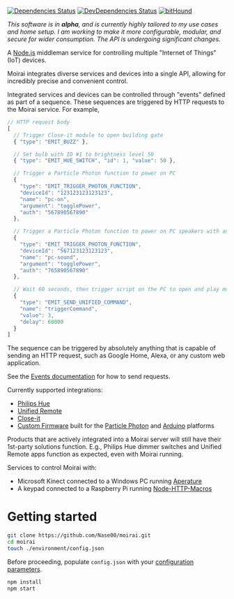 [![Dependencies Status](https://david-dm.org/nase00/moirai.svg?style=flat-square)](https://david-dm.org/nase00/moirai)
[![DevDependencies Status](https://david-dm.org/nase00/moirai/dev-status.svg?style=flat-square)](https://david-dm.org/nase00/moirai#info=devDependencies)
[![bitHound](https://img.shields.io/bithound/code/github/Nase00/moirai.svg?style=flat-square)](https://www.bithound.io/github/Nase00/moirai/master/files)

*This software is in **alpha**, and is currently highly tailored to my use cases and home setup.
I am working to make it more configurable, modular, and secure for wider consumption. The API is undergoing significant changes.*

A [Node.js](https://nodejs.org/) middleman service for controlling multiple "Internet of Things" (IoT) devices.

Moirai integrates diverse services and devices into a single API, allowing for incredibly precise and convenient control.

Integrated services and devices can be controlled through "events" defined as part of a sequence.
These sequences are triggered by HTTP requests to the Moirai service. For example,

```js
// HTTP request body
[
  // Trigger Close-it module to open building gate
  { "type": "EMIT_BUZZ" },

  // Set bulb with ID #1 to brightness level 50
  { "type": "EMIT_HUE_SWITCH", "id": 1, "value": 50 },

  // Trigger a Particle Photon function to power on PC
  {
    "type": "EMIT_TRIGGER_PHOTON_FUNCTION",
    "deviceId": "123123123123123",
    "name": "pc-on",
    "argument": "togglePower",
    "auth": "567890567890"
  },

  // Trigger a Particle Photon function to power on PC speakers with an IR transmitter
  {
    "type": "EMIT_TRIGGER_PHOTON_FUNCTION",
    "deviceId": "567123123123123",
    "name": "pc-sound",
    "argument": "togglePower",
    "auth": "765890567890"
  },

  // Wait 60 seconds, then trigger script on the PC to open and play music
  {
    "type": "EMIT_SEND_UNIFIED_COMMAND",
    "name": "triggerCommand",
    "value": 3,
    "delay": 60000
  }
]
```
The sequence can be triggered by absolutely anything that is capable of sending an HTTP request, such as Google Home, Alexa, or any custom web application.

See the [Events documentation](./docs/events.md) for how to send requests.

Currently supported integrations:

* [Philips Hue](http://www2.meethue.com/en-us/)
* [Unified Remote](https://www.unifiedremote.com/)
* [Close-it](https://github.com/Nase00/close-it)
* [Custom Firmware](./firmware) built for the [Particle Photon](particle.io) and [Arduino](https://www.arduino.cc/) platforms

Products that are actively integrated into a Moirai server will still have their 1st-party solutions function.
E.g., Philips Hue dimmer switches and Unified Remote apps function as expected, even with Moirai running.

Services to control Moirai with:
* Microsoft Kinect connected to a Windows PC running [Aperature](https://github.com/Nase00/aperature)
* A keypad connected to a Raspberry Pi running [Node-HTTP-Macros](https://github.com/Nase00/node-http-macros)

# Getting started
```bash
git clone https://github.com/Nase00/moirai.git
cd moirai
touch ./environment/config.json
```

Before proceeding, populate `config.json` with your [configuration parameters](./environment/README.md).

```bash
npm install
npm start
```
